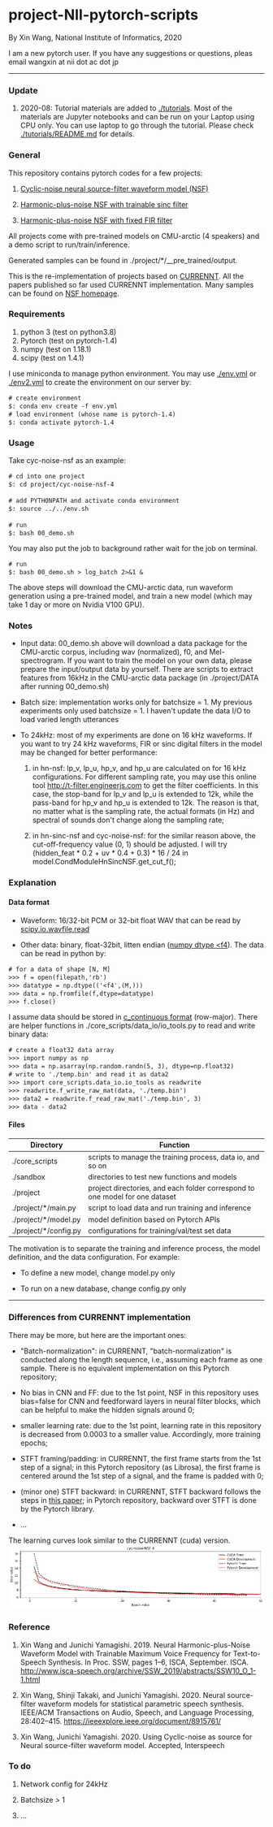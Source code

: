 # project-NII-pytorch-scripts
By Xin Wang, National Institute of Informatics, 2020

I am a new pytorch user. If you have any suggestions or questions, pleas email wangxin at nii dot ac dot jp

---
### Update

1. 2020-08: Tutorial materials are added to [./tutorials](./tutorials). Most of the materials are Jupyter notebooks and can be run on your Laptop using CPU only. You can use laptop to go through the tutorial. Please check [./tutorials/README.md](./tutorials/README.md) for details.

### General
This repository contains pytorch codes for a few projects:

1. [Cyclic-noise neural source-filter waveform model (NSF)](https://nii-yamagishilab.github.io/samples-nsf/nsf-v4.html)

2. [Harmonic-plus-noise NSF with trainable sinc filter](https://nii-yamagishilab.github.io/samples-nsf/nsf-v3.html) 

3. [Harmonic-plus-noise NSF with fixed FIR filter](https://nii-yamagishilab.github.io/samples-nsf/nsf-v2.html) 

All projects come with pre-trained models on CMU-arctic (4 speakers) and a demo script to run/train/inference.

Generated samples can be found in ./project/\*/__pre_trained/output.

This is the re-implementation of projects based on [CURRENNT](https://github.com/nii-yamagishilab/project-CURRENNT-public). All the papers published so far used CURRENNT implementation. Many samples can be found on [NSF homepage](https://nii-yamagishilab.github.io/samples-nsf/).

### Requirements
1. python 3 (test on python3.8) 
2. Pytorch (test on pytorch-1.4)
3. numpy (test on  1.18.1)
4. scipy (test on 1.4.1)

I use miniconda to manage python environment. You may use [./env.yml](./env.yml) or [./env2.yml](./env2.yml) to create the environment on our server by: 

```
# create environment
$: conda env create -f env.yml
# load environment (whose name is pytorch-1.4)
$: conda activate pytorch-1.4
```

### Usage
Take cyc-noise-nsf as an example:

```
# cd into one project
$: cd project/cyc-noise-nsf-4

# add PYTHONPATH and activate conda environment
$: source ../../env.sh 

# run 
$: bash 00_demo.sh
``` 

You may also put the job to background rather wait for the job on terminal.
```
# run 
$: bash 00_demo.sh > log_batch 2>&1 &
``` 



The above steps will download the CMU-arctic data, run waveform generation using a pre-trained model, and train a new model (which may take 1 day or more on Nvidia V100 GPU). 

### Notes

* Input data: 00_demo.sh above will download a data package for the CMU-arctic corpus, including wav (normalized), f0, and Mel-spectrogram. If you want to train the model on your own data, please prepare the input/output data by yourself. There are scripts to extract features from 16kHz in the CMU-arctic data package (in ./project/DATA after running 00_demo.sh)

* Batch size: implementation works only for batchsize = 1. My previous experiments only used batchsize = 1. I haven't update the data I/O to load varied length utterances

* To 24kHz: most of my experiments are done on 16 kHz waveforms. If you want to try 24 kHz waveforms, FIR or sinc digital filters in the model may be changed for better performance:
    
    1. in hn-nsf: lp_v, lp_u, hp_v, and hp_u are calculated on for 16 kHz configurations. For different sampling rate, you may use this online tool http://t-filter.engineerjs.com to get the filter coefficients. In this case, the stop-band for lp_v and lp_u is extended to 12k, while the pass-band for hp_v and hp_u is extended to 12k. The reason is that, no matter what is the sampling rate, the actual formats (in Hz) and spectral of sounds don't change along the sampling rate;

    2. in hn-sinc-nsf and cyc-noise-nsf: for the similar reason above, the cut-off-frequency value (0, 1) should be adjusted. I will try (hidden_feat * 0.2 + uv * 0.4 + 0.3) * 16 / 24 in model.CondModuleHnSincNSF.get_cut_f();


### Explanation

#### Data format

* Waveform: 16/32-bit PCM or 32-bit float WAV that can be read by [scipy.io.wavfile.read](https://docs.scipy.org/doc/scipy/reference/generated/scipy.io.wavfile.read.html) 

* Other data: binary, float-32bit, litten endian ([numpy dtype <f4](https://numpy.org/doc/1.18/reference/generated/numpy.dtype.html)). The data can be read in python by:
```
# for a data of shape [N, M]
>>> f = open(filepath,'rb')
>>> datatype = np.dtype(('<f4',(M,)))
>>> data = np.fromfile(f,dtype=datatype)
>>> f.close()
```
I assume data should be stored in [c_continuous format](https://numpy.org/doc/stable/reference/generated/numpy.ndarray.flags.html) (row-major). 
There are helper functions in ./core_scripts/data_io/io_tools.py to read and write binary data:
```
# create a float32 data array
>>> import numpy as np
>>> data = np.asarray(np.random.randn(5, 3), dtype=np.float32)
# write to './temp.bin' and read it as data2
>>> import core_scripts.data_io.io_tools as readwrite
>>> readwrite.f_write_raw_mat(data, './temp.bin')
>>> data2 = readwrite.f_read_raw_mat('./temp.bin', 3)
>>> data - data2
```

#### Files

Directory | Function
------------ | -------------
./core_scripts | scripts to manage the training process, data io, and so on
./sandbox | directories to test new functions and models
./project | project directories, and each folder correspond to one model for one dataset
./project/*/main.py | script to load data and run training and inference
./project/*/model.py | model definition based on Pytorch APIs
./project/*/config.py | configurations for training/val/test set data

The motivation is to separate the training and inference process, the model definition, and the data configuration. For example:

* To define a new model, change model.py only

* To run on a new database, change config.py only

---
### Differences from CURRENNT implementation
There may be more, but here are the important ones:

* "Batch-normalization": in CURRENNT, "batch-normalization" is conducted along the length sequence, i.e., assuming each frame as one sample. There is no equivalent implementation on this Pytorch repository;

* No bias in CNN and FF: due to the 1st point, NSF in this repository uses bias=false for CNN and feedforward layers in neural filter blocks, which can be helpful to make the hidden signals around 0;

* smaller learning rate: due to the 1st point, learning rate in this repository is decreased from 0.0003 to a smaller value. Accordingly, more training epochs;

* STFT framing/padding: in CURRENNT, the first frame starts from the 1st step of a signal; in this Pytorch repository (as Librosa), the first frame is centered around the 1st step of a signal, and the frame is padded with 0;

* (minor one) STFT backward: in CURRENNT, STFT backward follows the steps in [this paper](https://ieeexplore.ieee.org/document/8915761/); in Pytorch repository, backward over STFT is done by the Pytorch library. 

* ...

The learning curves look similar to the CURRENNT (cuda) version.
![learning_curve](./misc/fig1_curve.png)

### Reference

1. Xin Wang and Junichi Yamagishi. 2019. Neural Harmonic-plus-Noise Waveform Model with Trainable Maximum Voice Frequency for Text-to-Speech Synthesis. In Proc. SSW, pages 1–6, ISCA, September. ISCA. http://www.isca-speech.org/archive/SSW_2019/abstracts/SSW10_O_1-1.html

2. Xin Wang, Shinji Takaki, and Junichi Yamagishi. 2020. Neural source-filter waveform models for statistical parametric speech synthesis. IEEE/ACM Transactions on Audio, Speech, and Language Processing, 28:402–415. https://ieeexplore.ieee.org/document/8915761/

3. Xin Wang, Junichi Yamagishi. 2020. Using Cyclic-noise as source for Neural source-filter waveform model. Accepted, Interspeech

### To do

1. Network config for 24kHz

2. Batchsize > 1

3. ...